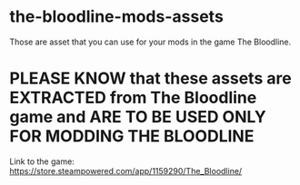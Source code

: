 # the-bloodline-mods-assets
Those are asset that you can use for your mods in the game The Bloodline.
# PLEASE KNOW that these assets are **EXTRACTED** from The Bloodline game and **ARE TO BE USED ONLY FOR MODDING THE BLOODLINE**

Link to the game: <https://store.steampowered.com/app/1159290/The_Bloodline/>
